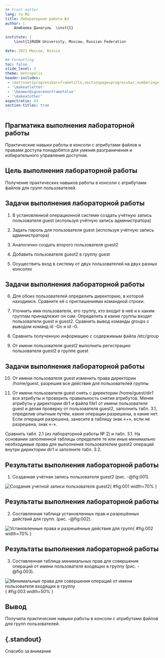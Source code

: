 ```yaml
---
## Front matter
lang: ru-RU
title: Лабораторная работа №3
author: |
	Алибаева Данагуль  \inst{1}
	
institute: |
	\inst{1}RUDN University, Moscow, Russian Federation
	
date: 2021 Moscow, Russia

## Formatting
toc: false
slide_level: 2
theme: metropolis
header-includes: 
 - \metroset{progressbar=frametitle,sectionpage=progressbar,numbering=fraction}
 - '\makeatletter'
 - '\beamer@ignorenonframefalse'
 - '\makeatother'
aspectratio: 43
section-titles: true
---
```




## Прагматика выполнения лабораторной работы

Практические навыки работы в консоли с атрибутами файлов и правами доступа понадобятся для умения разграничения и избирательного управления доступом.




## Цель выполнения лабораторной работы

Получение практических навыков работы в консоли с атрибутами файлов для групп пользователей. 



## Задачи выполнения лабораторной работы

1. В установленной операционной системе создать учётную запись пользователя guest (используя учётную запись администратора)

2. Задать пароль для пользователя guest (используя учётную запись администратора)

3. Аналогично создать второго пользователя guest2

4. Добавить пользователя guest2 в группу guest

5. Осуществить вход в систему от двух пользователей на двух разных консолях





## Задачи выполнения лабораторной работы

6. Для обоих пользователей определить директорию, в которой находимся. Сравните её с приглашениями командной строки.

7. Уточнить имя пользователя, его группу, кто входит в неё и к каким группам принадлежит он сам. Определить в какие группы входят пользователи guest и guest2. Сравнить вывод команды groups с выводом команд id -Gn и id -G.

8. Сравнить полученную информацию с содержимым файла /etc/group

9. От имени пользователя guest2 выполнить регистрацию пользователя guest2 в группе guest


## Задачи выполнения лабораторной работы

10. От имени пользователя guest изменить права директории /home/guest, разрешив все действия для пользователей группы

11. От имени пользователя guest снять с директории /home/guest/dir1 все атрибуты и проверить правильность снятия атрибутов. Меняя атрибуты у директории dir1 и файла file1 от имени пользователя guest и делая проверку от пользователя guest2, заполнить табл. 3.1, определив опытным путём, какие операции разрешены, а какие нет. Если операция разрешена, занесите в таблицу знак «+», если не разрешена, знак «-».

Сравнить табл. 2.1 (из лабораторной работы № 2) и табл. 3.1. На основании заполненной таблицы определите те или иные минимально необходимые права для выполнения пользователем guest2 операций внутри директории dir1 и заполните табл. 3.2.


## Результаты выполнения лабораторной работы

1. Созданная учётная запись пользователя guest2 (рис. -@fig:001). 
 
![Создание учетной записи пользователя guest2](image/1_3.png){ #fig:001 width=70% }  

## Результаты выполнения лабораторной работы

2. Составленная таблица установленных прав и разрешённых действий для групп. (рис. -@fig:002). 

![Установленные права и разрешённые действия для групп](image/tabl3_1.png){ #fig:002 width=70% }  

## Результаты выполнения лабораторной работы

3. Составленная таблица минимальных прав для совершения операций от имени пользователя входящих в группу (рис. -@fig:003). 

![Минимальные права для совершения операций от имени пользователя входящих в группу](image/tabl3_2.png){ #fig:003 width=50% }  


## Вывод

Получила практические навыки работы в консоли с атрибутами файлов для групп пользователей.





## {.standout}

Спасибо за внимание 
